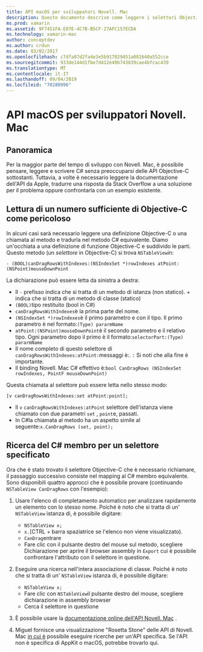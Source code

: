 ```yaml
---
title: API macOS per sviluppatori Novell. Mac
description: Questo documento descrive come leggere i selettori Objective-C e come trovare i metodi C# corrispondenti in un'app Novell. Mac.
ms.prod: xamarin
ms.assetid: 9F7451FA-E07E-4C7B-B5CF-27AFC157ECDA
ms.technology: xamarin-mac
author: conceptdev
ms.author: crdun
ms.date: 03/02/2017
ms.openlocfilehash: c7dfa87d2fa4e3e5b917029451a081640a552cce
ms.sourcegitcommit: 933de144d1fbe7d412e49b743839cae4bfcac439
ms.translationtype: MT
ms.contentlocale: it-IT
ms.lasthandoff: 09/04/2019
ms.locfileid: "70280996"
---
```

# <a name="macos-apis-for-xamarinmac-developers"></a>API macOS per sviluppatori Novell. Mac

## <a name="overview"></a>Panoramica

Per la maggior parte del tempo di sviluppo con Novell. Mac, è possibile pensare, leggere e scrivere C# senza preoccuparsi delle API Objective-C sottostanti. Tuttavia, a volte è necessario leggere la documentazione dell'API da Apple, tradurre una risposta da Stack Overflow a una soluzione per il problema oppure confrontarla con un esempio esistente.

## <a name="reading-enough-objective-c-to-be-dangerous"></a>Lettura di un numero sufficiente di Objective-C come pericoloso

In alcuni casi sarà necessario leggere una definizione Objective-C o una chiamata al metodo e tradurla nel metodo C# equivalente. Diamo un'occhiata a una definizione di funzione Objective-C e suddivido le parti. Questo metodo (un *selettore* in Objective-C) si trova `NSTableView`in:

```objc
- (BOOL)canDragRowsWithIndexes:(NSIndexSet *)rowIndexes atPoint:(NSPoint)mouseDownPoint
```

La dichiarazione può essere letta da sinistra a destra:

- Il `-` prefisso indica che si tratta di un metodo di istanza (non statico). + indica che si tratta di un metodo di classe (statico)
- `(BOOL)`tipo restituito (bool in C#)
- `canDragRowsWithIndexes`è la prima parte del nome.
- `(NSIndexSet *)rowIndexes`è il primo parametro e con il tipo. Il primo parametro è nel formato:`(Type) pararmName`
- `atPoint:(NSPoint)mouseDownPoint`è il secondo parametro e il relativo tipo. Ogni parametro dopo il primo è il formato:`selectorPart:(Type) pararmName`
- Il nome completo di questo selettore di `canDragRowsWithIndexes:atPoint:`messaggi è:. `:` Si noti che alla fine è importante.
- Il binding Novell. Mac C# effettivo è:`bool CanDragRows (NSIndexSet rowIndexes, PointF mouseDownPoint)`

Questa chiamata al selettore può essere letta nello stesso modo:

```objc
[v canDragRowsWithIndexes:set atPoint:point];
```

- Il `v` `canDragRowsWithIndexes:atPoint` selettore dell'istanza viene chiamato con due parametri `set` , `point`e, passati.
- In C#la chiamata al metodo ha un aspetto simile al seguente:`x.CanDragRows (set, point);`

<a name="finding_selector" />

## <a name="finding-the-c-member-for-a-given-selector"></a>Ricerca del C# membro per un selettore specificato

Ora che è stato trovato il selettore Objective-C che è necessario richiamare, il passaggio successivo consiste nel mapping al C# membro equivalente. Sono disponibili quattro approcci che è possibile provare (continuando `NSTableView CanDragRows` con l'esempio):

1. Usare l'elenco di completamento automatico per analizzare rapidamente un elemento con lo stesso nome. Poiché è noto che si tratta di un' `NSTableView` istanza di, è possibile digitare:

    - `NSTableView x;`
    - `x.`[CTRL + barra spaziatrice se l'elenco non viene visualizzato).
    - `CanDrag`entrare
    - Fare clic con il pulsante destro del mouse sul metodo, scegliere Dichiarazione per aprire il browser assembly in `Export` cui è possibile confrontare l'attributo con il selettore in questione.

2. Eseguire una ricerca nell'intera associazione di classe. Poiché è noto che si tratta di un' `NSTableView` istanza di, è possibile digitare:

    - `NSTableView x;`
    - Fare clic con `NSTableView`il pulsante destro del mouse, scegliere dichiarazione in assembly browser
    - Cerca il selettore in questione

3. È possibile usare la [documentazione online dell'API Novell. Mac](https://docs.microsoft.com/dotnet/api/?view=xamarinmac-3.0) .

4. Miguel fornisce una visualizzazione "Rosetta Stone" delle API di Novell. Mac [in cui è](https://tirania.org/tmp/rosetta.html) possibile eseguire ricerche per un'API specifica. Se l'API non è specifica di AppKit o macOS, potrebbe trovarlo qui.

<!--
Note: In some cases, the assembly browser can hit a bug where it will open but not jump to the right definition. Keep that tab open, switch back to your source code and try again.
Note: The assembly browser tricks currently only works with Xamarin.Mac Classic. This will be fixed in a future version.
-->
